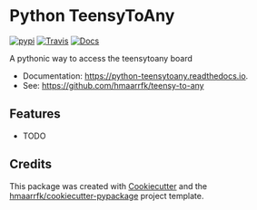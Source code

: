 # Python TeensyToAny


[![pypi](https://img.shields.io/pypi/v/teensytoany.svg)](https://pypi.python.org/pypi/teensytoany)
[![Travis](https://img.shields.io/travis/ramonaoptics/python-teensytoany.svg)](https://travis-ci.org/ramonaoptics/python-teensytoany)
[![Docs](https://readthedocs.org/projects/python-teensytoany/badge/?version=latest)](https://python-teensytoany.readthedocs.io/en/latest/?badge=latest)


A pythonic way to access the teensytoany board


* Documentation: https://python-teensytoany.readthedocs.io.
* See: https://github.com/hmaarrfk/teensy-to-any

Features
--------

* TODO

Credits
-------

This package was created with [Cookiecutter](https://github.com/audreyr/cookiecutter)
and the
[hmaarrfk/cookiecutter-pypackage](https://github.com/hmaarrfk/cookiecutter-pypackage)
project template.

